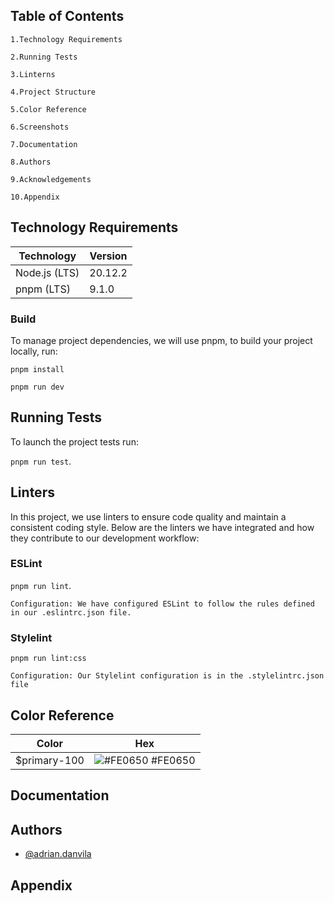 


## Table of Contents

    1.Technology Requirements

    2.Running Tests

    3.Linterns

    4.Project Structure

    5.Color Reference

    6.Screenshots

    7.Documentation

    8.Authors

    9.Acknowledgements

    10.Appendix

## Technology Requirements

| Technology      | Version  |
| --------------- | -------- |
| Node.js (LTS)       | 20.12.2  |
| pnpm (LTS)             | 9.1.0    |
    

### Build

To manage project dependencies, we will use pnpm,
to build your project locally, run:

``pnpm install`` 

``pnpm run dev``

## Running Tests
To launch the project tests run:

`pnpm run test`.

## Linters

In this project, we use linters to ensure code quality and maintain a consistent coding style. Below are the linters we have integrated and how they contribute to our development workflow:

### ESLint

`pnpm run lint`.

    Configuration: We have configured ESLint to follow the rules defined in our .eslintrc.json file.

### Stylelint
`pnpm run lint:css`

    Configuration: Our Stylelint configuration is in the .stylelintrc.json file

## Color Reference
[comment]: <> (ToDo)

| Color             | Hex                                                                |
| ----------------- | ------------------------------------------------------------------ |
| $primary-100 | ![#FE0650](https://via.placeholder.com/10/FE0650?text=+) #FE0650 |




## Documentation
[comment]: <> (ToDo)



## Authors

- [@adrian.danvila](https://code.flowable.com/adrian.danvila)



## Appendix
[comment]: <> (ToDo)
